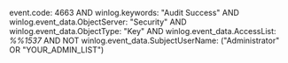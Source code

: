event.code: 4663 AND winlog.keywords: "Audit Success" AND winlog.event_data.ObjectServer: "Security" AND winlog.event_data.ObjectType: "Key" AND winlog.event_data.AccessList: *%%1537* AND NOT winlog.event_data.SubjectUserName: ("Administrator" OR "YOUR_ADMIN_LIST")
